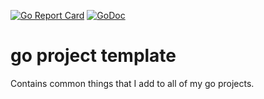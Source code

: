 [![Go Report Card](https://goreportcard.com/badge/github.com/cameronbrill/go-project-template)](https://goreportcard.com/report/github.com/cameronbrill/go-project-template)
[![GoDoc](https://godoc.org/github.com/cameronbrill/go-project-template?status.svg)](https://godoc.org/github.com/cameronbrill/go-project-template)

# go project template
Contains common things that I add to all of my go projects.

